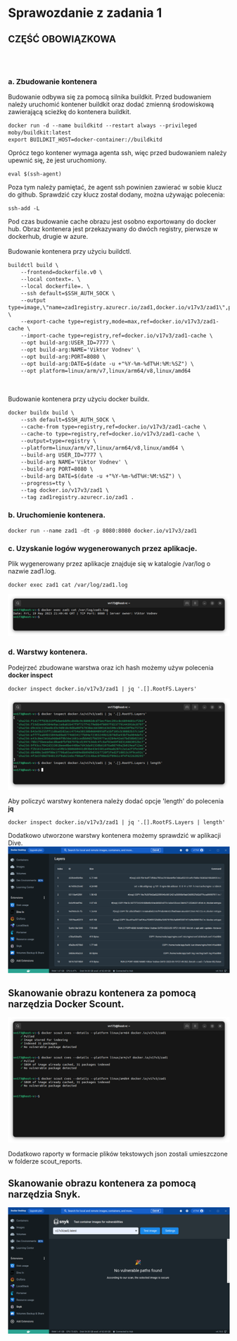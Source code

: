 # Sprawozdanie z zadania 1

## CZĘŚĆ OBOWIĄZKOWA
<br/><br/>
### a. Zbudowanie kontenera
Budowanie odbywa się za pomocą silnika buildkit. Przed budowaniem należy uruchomić kontener buildkit oraz dodać zmienną środowiskową zawierającą scieżkę do kontenera buildkit.   
```
docker run -d --name buildkitd --restart always --privileged moby/buildkit:latest
export BUILDKIT_HOST=docker-container://buildkitd
```
Oprócz tego kontener wymaga agenta ssh, więc przed budowaniem należy upewnić się, że jest uruchomiony.
```
eval $(ssh-agent)
```
Poza tym należy pamiętać, że agent ssh powinien zawierać w sobie klucz do github. Sprawdzić czy klucz został dodany, można używając polecenia:
```
ssh-add -L
```
Pod czas budowanie cache obrazu jest osobno exportowany do docker hub. Obraz kontenera jest przekazywany do dwóch registry, pierwsze w dockerhub, drugie w azure.
<br/><br/>
Budowanie kontenera przy użyciu buildctl.
```
buildctl build \
    --frontend=dockerfile.v0 \
    --local context=. \
    --local dockerfile=. \
    --ssh default=$SSH_AUTH_SOCK \
    --output type=image,\"name=zad1registry.azurecr.io/zad1,docker.io/v17v3/zad1\",push=true \
    --export-cache type=registry,mode=max,ref=docker.io/v17v3/zad1-cache \
    --import-cache type=registry,ref=docker.io/v17v3/zad1-cache \
    --opt build-arg:USER_ID=7777 \
    --opt build-arg:NAME='Viktor Vodnev' \
    --opt build-arg:PORT=8080 \
    --opt build-arg:DATE=$(date -u +"%Y-%m-%dT%H:%M:%SZ") \
    --opt platform=linux/arm/v7,linux/arm64/v8,linux/amd64
```
<br/><br/>
Budowanie kontenera przy użyciu docker buildx.
```
docker buildx build \
    --ssh default=$SSH_AUTH_SOCK \
    --cache-from type=registry,ref=docker.io/v17v3/zad1-cache \
    --cache-to type=registry,ref=docker.io/v17v3/zad1-cache \
    --output=type=registry \
    --platform=linux/arm/v7,linux/arm64/v8,linux/amd64 \
    --build-arg USER_ID=7777 \
    --build-arg NAME='Viktor Vodnev' \
    --build-arg PORT=8080 \
    --build-arg DATE=$(date -u +"%Y-%m-%dT%H:%M:%SZ") \
    --progress=tty \
    --tag docker.io/v17v3/zad1 \
    --tag zad1registry.azurecr.io/zad1 .
```
### b. Uruchomienie kontenera.
```
docker run --name zad1 -dt -p 8080:8080 docker.io/v17v3/zad1
```
### c. Uzyskanie logów wygenerowanych przez aplikacje.
Plik wygenerowany przez aplikacje znajduje się w katalogie /var/log o nazwie zad1.log.
```
docker exec zad1 cat /var/log/zad1.log
```
![](./screenshots/logs.png)
### d. Warstwy kontenera.
Podejrzeć zbudowane warstwa oraz ich hash możemy używ polecenia **docker inspect**
```
docker inspect docker.io/v17v3/zad1 | jq '.[].RootFS.Layers'
```
![](./screenshots/layers.png)

Aby policzyć warstwy kontenera należy dodać opcje 'length' do polecenia **jq**
```
docker inspect docker.io/v17v3/zad1 | jq '.[].RootFS.Layers | length'
```
Dodatkowo utworzone warstwy kontenera możemy sprawdzić w aplikacji Dive.
![](./screenshots/dive.png)


## Skanowanie obrazu kontenera za pomocą narzędzia Docker Scount.

![](./screenshots/scout.png)

Dodatkowo raporty w formacie plików tekstowych json zostali umieszczone w folderze scout_reports.

## Skanowanie obrazu kontenera za pomocą narzędzia Snyk.
![](./screenshots/snyk.png)